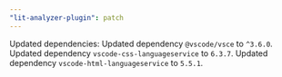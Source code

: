 ```yaml
---
"lit-analyzer-plugin": patch
---
```


Updated dependencies:
Updated dependency `@vscode/vsce` to `^3.6.0`.
Updated dependency `vscode-css-languageservice` to `6.3.7`.
Updated dependency `vscode-html-languageservice` to `5.5.1`.

